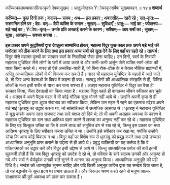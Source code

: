  

कञ्चित्कालमथावात्सीत्सत्कृतो देववत्सुखम् । भ्रातुज्र्येष्ठस्य Ÿोयस्कृत्सर्वेषां सुखमावहन् ॥ १४॥ **शब्दार्थ** 

**कञ्चित्—** **कुछ दिनों तक** **; कालम्—** **समय** **; अथ—** **इस प्रकार** **; अवात्सीत्—** **रहते रहे** **; सत्-कृत:—** **सश्मानित होने पर** **; देव-** **वत्—** **दैवी व्यक्ति के समान** **; सुखम्—** **सुविधाएँ** **; भ्रातु:—** **भाई का** **; ज्येष्ठस्य—** **बड़े भाई का** **; Ÿोय:-कृत्—** **उनके प्रति अच्छाई** **करने के कारण** **; सर्वेषाम्—** **आप सबों का** **; सुखम्—** **सुख** **; आवहन्—** **सश्भव बनाया।** **.** 

**इस प्रकार अपने कुटुश्बियों द्वारा देवतुल्य सश्मानित होकर, महात्मा विदुर कुछ काल तक** **अपने बड़े भाई की मनोदशा को ठीक करने के लिए तथा इस प्रकार अन्य सबों को सुख देने के** **लिए वहाँ पर रहते रहे।** **तात्पर्य** : विदुर जैसे महात्मा पुरुषों का सत्कार स्वर्ग के निवासियों जैसा होना चाहिए। उन दिनों, स्वर्ग के निवासी महाराज युधिष्ठिर जैसे लोगों के घरों में आया करते थे और कभी-कभी अर्जुन जैसे व्यक्ति स्वर्ग-लोक की यात्रा किया करते थे। नारद तो ऐसे अन्तरिक्ष-यात्री हैं, जो बिना रोक-टोक के न केवल भौतिक ब्रह्माण्डों में, अपितु आध्याति्मक लोकों में भी विचरण कर सकते हैं। नारद भी महाराज युधिष्ठिर के महलों में आते जाते थे, तो फिर अन्य देवताओं के विषय में कहना ही क्या। सश्बद्ध लोगों की आध्यात्मिक संस्कृति से ही, विभिन्न लोकों के मध्य इसी शरीर से यात्रा कर पाना सश्भव है। अतएव महाराज युधिष्ठिर ने विदुर का वैसा ही सत्कार किया, जैसा देवताओं का किया जाता है। महात्मा विदुर पहले ही वानप्रस्थ जीवन स्वीकार कर चुके थे। अतएव वे अपने पैतृक महल में भी कोई भौतिक सुख भोगने नहीं आये थे। उन्होंने अपनी कृपा से ही महाराज युधिष्ठिर द्वारा अॢपत सेवाभाव का स्वीकार किया, लेकिन उस महल में रहने का एकमात्र उद्देश्य अपने बड़े भाई धृतराष्ट्र का उद्धार करना था, जो सांसारिकता में अत्यधिक आसक्त थे। धृतराष्ट्र ने महाराज युधिष्ठिर से युद्ध करके अपना सारा राजपाट तथा सारे वंशज खो दिये थे; तो भी अपनी असहाय अवस्था के कारण वे महाराज युधिष्ठिर का दान तथा आतिथ्य ग्रहण करने में लज्जा का अनुभव नहीं कर रहे थे। महाराज युधिष्ठिर के लिए यह बिल्कुल उचित था कि वे अपने ताऊ को समुचित ढंग से रख रहे थे, किन्तु इस प्रकार का भव्य आतिथ्य धृतराष्ट्र के लिए स्वीकार करना उचित न था। उन्होंने इसे स्वीकार कर रखा था, क्योंकि उन्होंने सोचा कि अन्य कोई विकल्प न था। विदुर वहाँ पर विशेष रूप से धृतराष्ट्र को प्रबुद्ध करने तथा उन्हें उच्चतर आध्यात्मिक अनुभूति प्राप्त कराने के उद्देश्य से ही आये थे। प्रबुद्ध व्यक्तियों का यह कर्तव्य है कि वे पतितात्माओं का उद्धार करें और विदुर इसी उद्देश्य से आये थे। किन्तु आध्याति्मक प्रबोध की बातें इतनी सुहावनी होती हैं कि जब विदुर धृतराष्ट्र को उपदेश दे रहे थे, तो परिवार के सारे सदस्य उनकी ओर आकृष्ट हो गये और सबों ने धैर्यपूर्वक उनकी बातें सुनने में आनन्द का अनुभव किया। आध्यात्मिक अनुभूति की यही विधि है। सन्देश को ध्यानपूर्वक सुनना चाहिए और यदि किसी अनुभूत व्यक्ति द्वारा यह सन्देश दिया जाता है, तो यह बद्धजीव के सुप्त हृदय पर प्रभाव डालता है। और निरन्तर श्रवण करते रहने से मनुष्य आत्म-साक्षात्कार की पूर्ण अवस्था को प्राप्त कर सकता है। 